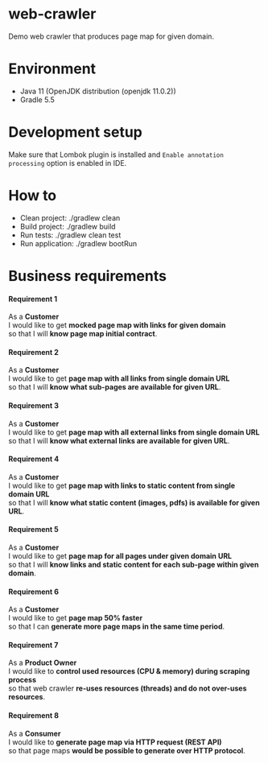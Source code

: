 # web-crawler
Demo web crawler that produces page map for given domain.

# Environment

* Java 11 (OpenJDK distribution (openjdk 11.0.2))
* Gradle 5.5

# Development setup

Make sure that Lombok plugin is installed and `Enable annotation processing` option is enabled in IDE.  

# How to

* Clean project: ./gradlew clean
* Build project: ./gradlew build
* Run tests: ./gradlew clean test
* Run application: ./gradlew bootRun

# Business requirements

#### Requirement 1 
As a **Customer**  
I would like to get **mocked page map with links for given domain**   
so that I will **know page map initial contract**.  

#### Requirement 2 
As a **Customer**  
I would like to get **page map with all links from single domain URL**   
so that I will **know what sub-pages are available for given URL**.

#### Requirement 3 
As a **Customer**  
I would like to get **page map with all external links from single domain URL**   
so that I will **know what external links are available for given URL**.

#### Requirement 4 
As a **Customer**  
I would like to get **page map with links to static content from single domain URL**   
so that I will **know what static content (images, pdfs) is available for given URL**.

#### Requirement 5 
As a **Customer**  
I would like to get **page map for all pages under given domain URL**   
so that I will **know links and static content for each sub-page within given domain**.

#### Requirement 6 
As a **Customer**  
I would like to get **page map 50% faster**   
so that I can **generate more page maps in the same time period**.

#### Requirement 7 
As a **Product Owner**  
I would like to **control used resources (CPU & memory) during scraping process**   
so that web crawler **re-uses resources (threads) and do not over-uses resources**.

#### Requirement 8 
As a **Consumer**  
I would like to **generate page map via HTTP request (REST API)**   
so that page maps **would be possible to generate over HTTP protocol**.